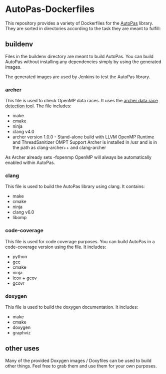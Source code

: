 # AutoPas-Dockerfiles
This repository provides a variety of Dockerfiles for the [AutoPas](https://github.com/AutoPas/AutoPas) library.
They are sorted in directories according to the task they are meant to fulfill:
## buildenv
Files in the buildenv directory are meant to build AutoPas.
You can build AutoPas without installing any dependencies simply by using the generated images.

The generated images are used by Jenkins to test the AutoPas library.

### archer
This file is used to check OpenMP data races. It uses the [archer data race detection tool](https://github.com/PRUNERS/archer). The file includes:
* make
* cmake
* ninja
* clang v4.0
* archer version 1.0.0 - Stand-alone build with LLVM OpenMP Runtime and ThreadSanitizer OMPT Support
Archer is installed in /usr and is in the path as clang-archer++ and clang-archer

As Archer already sets -fopenmp OpenMP will always be automatically enabled within AutoPas.

### clang
This file is used to build the AutoPas library using clang. It contains:
* make
* cmake
* ninja
* clang v6.0
* libomp

### code-coverage
This file is used for code coverage purposes. You can build AutoPas in a code-coverage version using the file. It includes:
* python
* gcc
* cmake
* ninja
* lcov + gcov
* gcovr

### doxygen
This file is used to build the doxygen documentation. It includes:
* make
* cmake
* doxygen
* graphviz 


## other uses
Many of the provided Doxygen images / Doxyfiles can be used to build other things. Feel free to grab them and use them for your own purposes.
